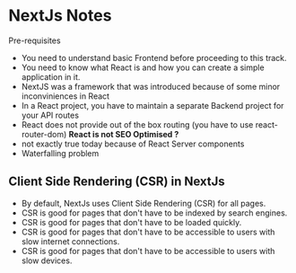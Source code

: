 # NextJs Notes 
Pre-requisites
- You need to understand basic Frontend before proceeding to this track.
- You need to know what React is and how you can create a simple application in it.
- NextJS was a framework that was introduced because of some minor inconviniences in React
- In a React project, you have to maintain a separate Backend project for your API routes
- React does not provide out of the box routing (you have to use react-router-dom)
 **React is not SEO Optimised ?**
- not exactly true today because of React Server components
- Waterfalling problem
 


## Client Side Rendering (CSR) in NextJs

- By default, NextJs uses Client Side Rendering (CSR) for all pages.
- CSR is good for pages that don't have to be indexed by search engines.
- CSR is good for pages that don't have to be loaded quickly.
- CSR is good for pages that don't have to be accessible to users with slow internet connections.
- CSR is good for pages that don't have to be accessible to users with slow devices.


